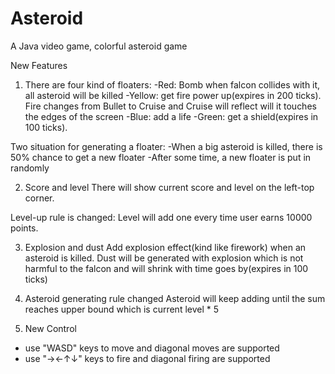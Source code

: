 Asteroid
========

A Java video game, colorful asteroid game

New Features
1. There are four kind of floaters:
-Red: Bomb when falcon collides with it, all asteroid will be killed
-Yellow: get fire power up(expires in 200 ticks). Fire changes from Bullet to Cruise and Cruise will reflect will it
touches the edges of the screen
-Blue: add a life
-Green: get a shield(expires in 100 ticks).

Two situation for generating a floater:
-When a big asteroid is killed, there is 50% chance to get a new floater
-After some time, a new floater is put in randomly

2. Score and level
There will show current score and level on the left-top corner.

Level-up rule is changed:
Level will add one every time user earns 10000 points.

3. Explosion and dust
Add explosion effect(kind like firework) when an asteroid is killed. Dust will be generated with explosion which is
not harmful to the falcon and will shrink with time goes by(expires in 100 ticks)

4. Asteroid generating rule changed
Asteroid will keep adding until the sum reaches upper bound which is current level * 5

5. New Control
- use "WASD" keys to move and diagonal moves are supported
- use "→←↑↓" keys to fire and diagonal firing are supported